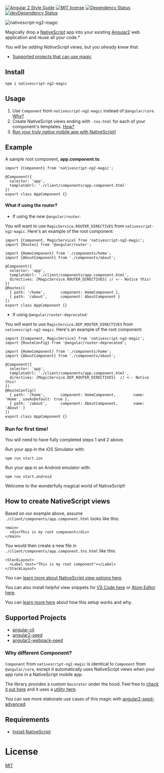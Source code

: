 [![Angular 2 Style Guide](https://mgechev.github.io/angular2-style-guide/images/badge.svg)](https://github.com/mgechev/angular2-style-guide)
[![MIT license](http://img.shields.io/badge/license-MIT-brightgreen.svg)](http://opensource.org/licenses/MIT)
[![Dependency Status](https://david-dm.org/preboot/angular2-library-seed/status.svg)](https://david-dm.org/preboot/angular2-library-seed#info=dependencies) [![devDependency Status](https://david-dm.org/preboot/angular2-library-seed/dev-status.svg)](https://david-dm.org/preboot/angular2-webpack#info=devDependencies)

![nativescript-ng2-magic](https://cdn.filestackcontent.com/XXMT4f8S8OGngNsJj0pr?v=0)

Magically drop a [NativeScript](https://www.nativescript.org/) app into your existing [Angular2](https://angular.io/) web application and reuse all your code.*

*You will be adding NativeScript views, but you already knew that.*

* [Supported projects that can use magic](#supported-projects)

## Install

```
npm i nativescript-ng2-magic
```

## Usage

1. Use `Component` from `nativescript-ng2-magic` instead of `@angular/core`. [Why?](#why-different-component)
2. Create NativeScript views ending with `.tns.html` for each of your component's templates. [How?](#how-to-create-nativescript-views)
3. [Run your truly *native* mobile app with NativeScript!](#run-for-first-time)

## Example

A sample root component, **app.component.ts**:

```
import {Component} from 'nativescript-ng2-magic';

@Component({
  selector: 'app',
  templateUrl: './client/components/app.component.html'
})
export class AppComponent {}
```

#### What if using the router?

* If using the *new* `@angular/router`:

You will want to use `MagicService.ROUTER_DIRECTIVES` from `nativescript-ng2-magic`. Here's an example of the root component:

```
import {Component, MagicService} from 'nativescript-ng2-magic';
import {Routes} from '@angular/router';

import {HomeComponent} from './components/home';
import {AboutComponent} from './components/about';

@Component({
  selector: 'app',
  templateUrl: './client/components/app.component.html',
  directives: [MagicService.ROUTER_DIRECTIVES] // <-- Notice this!
})
@Routes([
  { path: '/home',       component: HomeComponent },
  { path: '/about',      component: AboutComponent }
])
export class AppComponent {}
```

* If using `@angular/router-deprecated`:

You will want to use `MagicService.DEP_ROUTER_DIRECTIVES` from `nativescript-ng2-magic`. Here's an example of the root component:

```
import {Component, MagicService} from 'nativescript-ng2-magic';
import {RouteConfig} from '@angular/router-deprecated';

import {HomeComponent} from './components/home';
import {AboutComponent} from './components/about';

@Component({
  selector: 'app',
  templateUrl: './client/components/app.component.html',
  directives: [MagicService.DEP_ROUTER_DIRECTIVES]  // <-- Notice this!
})
@RouteConfig([
  { path: '/home',       component: HomeComponent,        name: 'Home', useAsDefault: true },
  { path: '/about',      component: AboutComponent,       name: 'About' }
])
export class AppComponent {}
```

### Run for first time!

You will need to have fully completed steps 1 and 2 above.

Run your app in the iOS Simulator with:

```
npm run start.ios
```

Run your app in an Android emulator with:

```
npm run start.android
```

Welcome to the wonderfully magical world of NativeScript!

## How to create NativeScript views

Based on our example above, assume `./client/components/app.component.html` looks like this:

```
<main>
  <div>This is my root component</div>
</main>
```

You would then create a new file in `./client/components/app.component.tns.html` like this:

```
<StackLayout>
  <Label text="This is my root component"></Label>
</StackLayout>
```

You can [learn more about NativeScript view options here](https://docs.nativescript.org/ui/ui-views).

You can also install helpful view snippets for [VS Code here](https://marketplace.visualstudio.com/items?itemName=wwwalkerrun.nativescript-ng2-snippets) or [Atom Editor here](https://atom.io/packages/nativescript-ng2-atom-snippets).

You can [learn more here](http://angularjs.blogspot.com/2016/03/code-reuse-in-angular-2-native-mobile.html?m=1) about how this setup works and why.

## Supported Projects

* [angular-cli](https://cli.angular.io/)
* [angular2-seed](https://github.com/angular/angular2-seed)
* [angular2-webpack-seed](https://github.com/NathanWalker/angular2-webpack-seed)

### Why different Component?

`Component` from `nativescript-ng2-magic` is identical to `Component` from `@angular/core`, except it automatically uses NativeScript views when your app runs in a NativeScript mobile app.

The library provides a custom `Decorator` under the hood.
Feel free to [check it out here](https://github.com/NathanWalker/nativescript-ng2-magic/blob/master/src/client/plugin/decorators/magic.component.ts) and it uses a [utility here](https://github.com/NathanWalker/nativescript-ng2-magic/blob/master/src/client/plugin/decorators/utils.ts).

You can see more elaborate use cases of this magic with [angular2-seed-advanced](https://github.com/NathanWalker/angular2-seed-advanced).

## Requirements

* [Install NativeScript](http://docs.nativescript.org/start/getting-started#install-nativescript-and-configure-your-environment)

# License

[MIT](/LICENSE)
